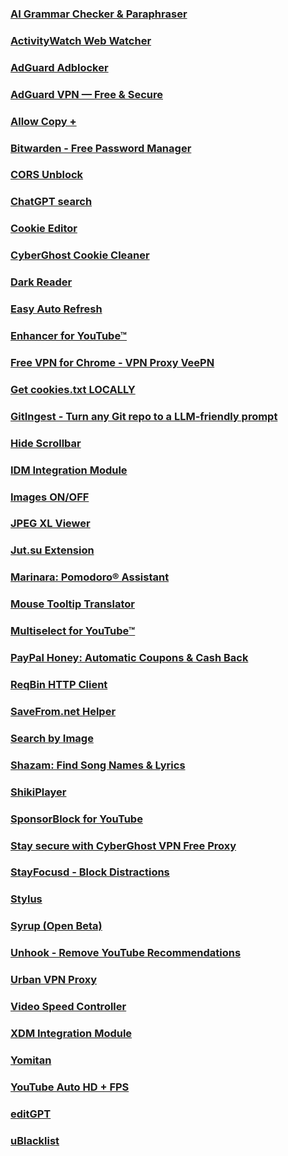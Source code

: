 ### [AI Grammar Checker & Paraphraser](https://chromewebstore.google.com/detail/ai-grammar-checker-paraph/oldceeleldhonbafppcapldpdifcinji)
### [ActivityWatch Web Watcher](https://chromewebstore.google.com/detail/activitywatch-web-watcher/nglaklhklhcoonedhgnpgddginnjdadi)
### [AdGuard Adblocker](https://chromewebstore.google.com/detail/adguard-adblocker/bgnkhhnnamicmpeenaelnjfhikgbkllg)
### [AdGuard VPN — Free & Secure](https://chromewebstore.google.com/detail/adguard-vpn-%E2%80%94-free-secure/hhdobjgopfphlmjbmnpglhfcgppchgje)
### [Allow Copy +](https://chromewebstore.google.com/detail/allow-copy-+/ajhbdcgfhlhhmocddefknjjkejcfpbnj)
### [Bitwarden - Free Password Manager](https://chromewebstore.google.com/detail/bitwarden-free-password-m/nngceckbapebfimnlniiiahkandclblb)
### [CORS Unblock](https://chromewebstore.google.com/detail/cors-unblock/lfhmikememgdcahcdlaciloancbhjino)
### [ChatGPT search](https://chromewebstore.google.com/detail/chatgpt-search/ejcfepkfckglbgocfkanmcdngdijcgld)
### [Cookie Editor](https://chromewebstore.google.com/detail/cookie-editor/hlkenndednhfkekhgcdicdfddnkalmdm)
### [CyberGhost Cookie Cleaner](https://chromewebstore.google.com/detail/cyberghost-cookie-cleaner/pbkgifljdgkhlmlmgbalmcknbhbggmei)
### [Dark Reader](https://chromewebstore.google.com/detail/dark-reader/eimadpbcbfnmbkopoojfekhnkhdbieeh)  
### [Easy Auto Refresh](https://chromewebstore.google.com/detail/easy-auto-refresh/aabcgdmkeabbnleenpncegpcngjpnjkc)
### [Enhancer for YouTube™](https://chromewebstore.google.com/detail/enhancer-for-youtube/ponfpcnoihfmfllpaingbgckeeldkhle)
### [Free VPN for Chrome - VPN Proxy VeePN](https://chromewebstore.google.com/detail/free-vpn-for-chrome-vpn-p/majdfhpaihoncoakbjgbdhglocklcgno)
### [Get cookies.txt LOCALLY](https://chromewebstore.google.com/detail/get-cookiestxt-locally/cclelndahbckbenkjhflpdbgdldlbecc)
### [GitIngest - Turn any Git repo to a LLM-friendly prompt](https://chromewebstore.google.com/detail/gitingest-turn-any-git-re/adfjahbijlkjfoicpjkhjicpjpjfaood)
### [Hide Scrollbar](https://chromewebstore.google.com/detail/hide-scrollbar/mljepckcnbghmcdmaebjhejiplcngbkm)
### [IDM Integration Module](https://www.internetdownloadmanager.com)
### [Images ON/OFF](https://chromewebstore.google.com/detail/images-onoff/nfmlhilnjccdggifdbhnhkffmjgalbgg)
### [JPEG XL Viewer](https://chromewebstore.google.com/detail/jpeg-xl-viewer/bkhdlfmkaenamnlbpdfplekldlnghchp)
### [Jut.su Extension](https://chromewebstore.google.com/detail/jutsu-extension/kcofalbbgkjelaocgeoigacggnbjiecg)
### [Marinara: Pomodoro® Assistant](https://chromewebstore.google.com/detail/marinara-pomodoro%C2%AE-assist/lojgmehidjdhhbmpjfamhpkpodfcodef)
### [Mouse Tooltip Translator](https://chromewebstore.google.com/detail/mouse-tooltip-translator/hmigninkgibhdckiaphhmbgcghochdjc)
### [Multiselect for YouTube™](https://chromewebstore.google.com/detail/multiselect-for-youtube/gpgbiinpmelaihndlegbgfkmnpofgfei)
### [PayPal Honey: Automatic Coupons & Cash Back](https://chromewebstore.google.com/detail/honey-automatic-coupons-r/bmnlcjabgnpnenekpadlanbbkooimhnj)
### [ReqBin HTTP Client](https://chromewebstore.google.com/detail/reqbin-http-client/gmmkjpcadciiokjpikmkkmapphbmdjok)
### [SaveFrom.net Helper](https://chromewebstore.google.com/detail/savefromnet-helper/akncjgblpooaigmieecjiigaebgblnaj)
### [Search by Image](https://chromewebstore.google.com/detail/search-by-image/cnojnbdhbhnkbcieeekonklommdnndci)
### [Shazam: Find Song Names & Lyrics](https://chromewebstore.google.com/detail/shazam-find-song-names-fr/mmioliijnhnoblpgimnlajmefafdfilb)
### [ShikiPlayer](https://chromewebstore.google.com/detail/shikiplayer/eakchahkjhemjdlglfffpjiabeamppof)
### [SponsorBlock for YouTube](https://chromewebstore.google.com/detail/sponsorblock-for-youtube/mnjggcdmjocbbbhaepdhchncahnbgone)
### [Stay secure with CyberGhost VPN Free Proxy](https://chromewebstore.google.com/detail/stay-secure-with-cybergho/ffbkglfijbcbgblgflchnbphjdllaogb)
### [StayFocusd - Block Distractions](https://chromewebstore.google.com/detail/stayfocusd-block-distract/laankejkbhbdhmipfmgcngdelahlfoji)
### [Stylus](https://chromewebstore.google.com/detail/stylus/clngdbkpkpeebahjckkjfobafhncgmne)
### [Syrup (Open Beta)](https://chromewebstore.google.com/detail/syrup-open-beta/odfgjmajnbkiabjnfiijllkihjpilfch)
### [Unhook - Remove YouTube Recommendations](https://chromewebstore.google.com/detail/unhook-remove-youtube-rec/khncfooichmfjbepaaaebmommgaepoid)
### [Urban VPN Proxy](https://chromewebstore.google.com/detail/urban-vpn-proxy/eppiocemhmnlbhjplcgkofciiegomcon)
### [Video Speed Controller](https://chromewebstore.google.com/detail/video-speed-controller/nffaoalbilbmmfgbnbgppjihopabppdk)
### [XDM Integration Module](https://xtremedownloadmanager.com)
### [Yomitan](https://chromewebstore.google.com/detail/yomitan/likgccmbimhjbgkjambclfkhldnlhbnn)
### [YouTube Auto HD + FPS](https://chromewebstore.google.com/detail/youtube-auto-hd-+-fps/fcphghnknhkimeagdglkljinmpbagone)
### [editGPT](https://chromewebstore.google.com/detail/editgpt/mognjodfeldknhobgbnkoomipkmlnnhk)
### [uBlacklist](https://chromewebstore.google.com/detail/ublacklist/pncfbmialoiaghdehhbnbhkkgmjanfhe)
